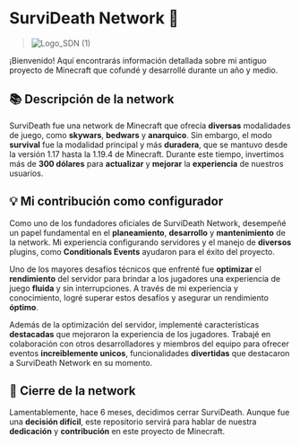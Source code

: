 <div align="left">
<h1 align="left"> SurviDeath Network  🚀 </h1> 
</div> 

>![Logo_SDN (1)](https://github.com/Leurcraft/SurviDeath-Network/assets/151481511/8a435533-3f56-43f8-b974-df899e4255a9)



¡Bienvenido! Aquí encontrarás información detallada sobre mi antiguo proyecto de Minecraft que cofundé y desarrollé durante un año y medio.



## 📚 Descripción de la network

SurviDeath fue una network de Minecraft que ofrecía **diversas** modalidades de juego, como **skywars**, **bedwars** y **anarquico**. Sin embargo, el modo **survival**
fue la modalidad principal y más **duradera**, que se mantuvo desde la versión 1.17 hasta la 1.19.4 de Minecraft. Durante este tiempo, 
invertimos más de **300 dólares** para **actualizar** y **mejorar** la **experiencia** de nuestros usuarios.


## 💡 Mi contribución como configurador

Como uno de los fundadores oficiales de SurviDeath Network, desempeñé un papel fundamental en el **planeamiento**, **desarrollo** y **mantenimiento** de la network. 
Mi experiencia configurando servidores y el manejo de **diversos** plugins, como **Conditionals Events** ayudaron para el éxito del proyecto.


Uno de los mayores desafíos técnicos que enfrenté fue **optimizar** el **rendimiento** del servidor para brindar a los jugadores una experiencia 
de juego **fluida** y sin interrupciones. A través de mi experiencia y conocimiento, logré superar estos desafíos y asegurar un rendimiento **óptimo**.


Además de la optimización del servidor, implementé características **destacadas** que mejoraron la experiencia de los jugadores. 
Trabajé en colaboración con otros desarrolladores y miembros del equipo para ofrecer eventos **increiblemente unicos**,
funcionalidades **divertidas** que destacaron a SurviDeath Network en su momento.


## 🚧 Cierre de la network

Lamentablemente, hace 6 meses, decidimos cerrar SurviDeath. Aunque fue una **decisión difícil**, 
este repositorio servirá para hablar de nuestra **dedicación** y **contribución** en este proyecto de Minecraft.
